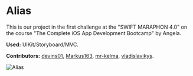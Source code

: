 # Alias

This is our project in the first challenge at the "SWIFT MARAPHON 4.0" on the course "The Complete iOS App Development Bootcamp" by Angela.

**Used:** UIKit/Storyboard/MVC.

**Contributors:** [devins01](https://github.com/devins01), [Markus163](https://github.com/Markus163), [mr-kelma](https://github.com/mr-kelma), [vladislavikys](https://github.com/vladislavikys).

![Alias](https://user-images.githubusercontent.com/98012564/182390956-9d06bf35-933b-4fb1-99b8-764eddb13380.gif)

